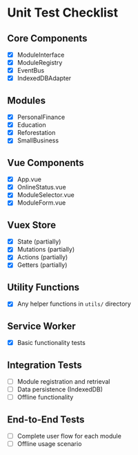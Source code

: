 # Unit Test Checklist

## Core Components
- [X] ModuleInterface
- [X] ModuleRegistry
- [x] EventBus
- [x] IndexedDBAdapter

## Modules
- [x] PersonalFinance
- [x] Education
- [x] Reforestation
- [x] SmallBusiness

## Vue Components
- [x] App.vue
- [x] OnlineStatus.vue
- [x] ModuleSelector.vue
- [x] ModuleForm.vue

## Vuex Store
- [X] State (partially)
- [X] Mutations (partially)
- [X] Actions (partially)
- [X] Getters (partially)

## Utility Functions
- [x] Any helper functions in `utils/` directory

## Service Worker
- [x] Basic functionality tests

## Integration Tests
- [ ] Module registration and retrieval
- [ ] Data persistence (IndexedDB)
- [ ] Offline functionality

## End-to-End Tests
- [ ] Complete user flow for each module
- [ ] Offline usage scenario
